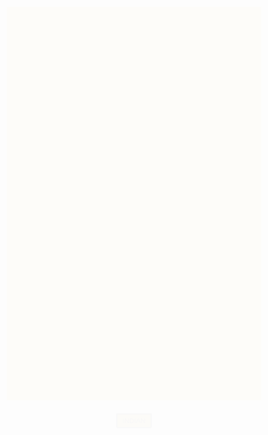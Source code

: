 <!DOCTYPE html>
<html lang="en">
<head>
    <meta charset="UTF-8">
    <meta name="viewport" content="width=device-width, initial-scale=1.0">
    <title>Restaurant Menu</title>
   <style>
    body { 
        font-family: Arial, sans-serif;
        text-align: center; 
        background-image:url(olive.jpg);
        transition: background-image 0.5s ease-in-out;
    }
    .rn{
        padding-bottom: 0%;
        background-color: rgb(236, 167, 39);
        height: 20%;
        text-align: initial;
        justify-content:space-around;
        animation: fadeIn 2s;
    }
    .menu { 
        width: 68%; 
        margin: 0px 100px 10px 100px;
        display: flex;
        flex-wrap: wrap;
        gap: 20px; 
        border: 5px solid #eedcaf; 
        padding: 10px; 
        border-radius: 5px;
        justify-content: center;
        background-image: url('wooden-table.jpg'); 
        background-size: cover; 
        background-position: center; 
        box-shadow: 0 0 10px rgba(0, 0, 0, 0.1); 
        animation: fadeIn 2s;
    }
    .menu-item { 
        display: flex;
        flex-direction: column;
        align-items: center;
        border: 3px solid rgb(87, 82, 82);
        background-color: #eedcaf; 
        padding: 10px;
        border-radius: 15px;
        justify-content: space-evenly;
        flex: 1 0 200px; 
        margin: 5px;
        text-align: center;
        box-shadow: 0 0 10px rgba(0, 0, 0, 0.1); 
        animation: fadeIn 2s;
    }
    button { 
        background: rgb(236, 167, 39); 
        color: rgb(10, 10, 10); 
        border: 2px solid black; 
        padding: 5px 10px; 
        cursor: pointer; 
        transition: background-color 0.5s ease-in-out;
    }
    button:hover {
        background-color: rgba(81, 96, 121, 0.267);
    }
    #cart { 
        height: 65%;
        justify-content: space-evenly;
        flex: 1 0 200px;
        margin: 15%;
        padding-bottom: 20px; 
        border: 1px solid whitesmoke;
        background-color: transparent; 
        color: whitesmoke;
        display: block;
        font-size: large;
        animation: fadeIn 2s;
    }
    .remove-button { 
        background: red; 
        color: white; 
        border: none; 
        padding: 5px 10px; 
        cursor: pointer; 
        transition: background-color 0.5s ease-in-out;
    }
    .remove-button:hover {
        background-color: rgb(255, 0, 0);
    }
    #indian,#chinese,#italian,#desserts{
        display: none;
    }
    h1{
        text-align: center;
        color: rgb(5, 9, 9);
        margin: 10%;
        justify-content: space-around;
        animation: fadeIn 2s;
    }
    .video {
        border: 5px solid white;
        position: relative;
        width: 100%;
        height: 300px;
        overflow: hidden;
        margin: 0 auto;
        animation: fadeIn 2s;
    }
    .video video {
        
        width: 100%;
        height: 100%;
        object-fit: cover;
    }
    .video .overlay {
        position: absolute;
        top: 0;
        left: 0;
        width: 100%;
        height: 100%;
        display: flex;
        justify-content: center;
        align-items: center;
        color: white;
        font-size: 24px;
        font-weight: bold;
        text-shadow: 2px 2px 4px rgba(0, 0, 0, 0.5);
    }
    #indian-button,#chinese-button,#italian-button,#desserts-button{
        margin: 5%;
        animation: fadeIn 2s;
    }
    @keyframes fadeIn {
        0% {
            opacity: 0;
        }
        100% {
            opacity: 1;
        }
    }
   </style>
</head>
<body>
    <div class="rn"><header>
    <h1>
    <img src="logo.png" height="50px" width="100px">Restaurant Menu</h1>
    
</header>
</div>
<button id="indian-button" onclick="showMenu('indian')">INDIAN</button>
<div class="audio">
    <audio autoplay loop>
        <source src="audio.mp3" controls>
    </audio>
</div>
<div id="indian">
    <div class="menu">
        
        <div class="menu-item">
            <img src="biryani.jpg" height="150px" width="150px" >
            <span>Biryani - $5</span>
            <button class="add-to-cart" data-item="Biryani" data-price="5">Add</button>
        </div>
        <div class="menu-item">
            <img src="chole.jpg" height="150px" width="150px">
            <span>Chole Bhature - $8</span>
            <button class="add-to-cart" data-item="Chole Bhature" data-price="8">Add</button>
        </div>
        <div class="menu-item">
            <img src="paneer.jpg" height="150px" width="150px">
            <span>Paneer Tikka - $7</span>
            <button class="add-to-cart" data-item="Paneer Tikka" data-price="7">Add</button>
        </div>
        <div class="menu-item">
            <img src="panipuri.jpg" height="150px" width="150px">
            <span>Pani puri - $7</span>
            <button class="add-to-cart" data-item="panipuri" data-price="7">Add</button>
        </div>
        <div class="menu-item">
            <img src="gulab jamun.jpg" height="150px" width="150px">
            <span>Gulab Jamun - $7</span>
            <button class="add-to-cart" data-item="gulab jamun" data-price="7">Add</button>
        </div>
        <div class="menu-item">
            <img src="kulfi.jpg" height="150px" width="150px">
            <span>kulfi - $7</span>
            <button class="add-to-cart" data-item="kulfi" data-price="7">Add</button>
        </div>



    </div>
    </div>
<button id="chinese-button" onclick="showMenu('chinese')">CHINESE</button>
<div id="chinese">
    <div class="menu">
        <div class="menu-item">
            <img src="dumpling.jpg" height="150px" width="150px">
            <span>dumpling - $5</span>
            <button class="add-to-cart" data-item="dumpling" data-price="5">Add</button>
        </div>
        <div class="menu-item">
            <img src="chowmeen.jpg" height="150px" width="150px">
            <span>chowmeen - $8</span>
            <button class="add-to-cart" data-item="chowmeen" data-price="8">Add</button>
        </div>
        <div class="menu-item">
            <img src="gobi.jpg" height="150px" width="150px">
            <span>Gobi Manchurian- $7</span>
            <button class="add-to-cart" data-item="gobi" data-price="7">Add</button>
        </div>
        <div class="menu-item">
            <img src="dumpling soup.jpg" height="150px" width="150px">
            <span>Dumpling Soup- $7</span>
            <button class="add-to-cart" data-item="soup" data-price="7">Add</button>
        </div>
    
    
    </div>
    </div>
<button id="italian-button" onclick="showMenu('italian')">ITALIAN</button>
<div id="italian">
        <div class="menu">
            <div class="menu-item">
                <img src="Pizza.jpeg" height="150px" width="150px">
                <span>Pizza - $5</span>
                <button class="add-to-cart" data-item="pizza" data-price="5">Add</button>
            </div>
            <div class="menu-item">
                <img src="pasta.jpeg" height="150px" width="150px">
                <span>Pasta - $8</span>
                <button class="add-to-cart" data-item="pasta" data-price="8">Add</button>
            </div>
            <div class="menu-item">
                <img src="mazarella.jpg" height="150px" width="150px">
                <span>Mozarella coctail- $7</span>
                <button class="add-to-cart" data-item="mozarella" data-price="7">Add</button>
            </div>
           
        
        
        </div>
        </div>
<button id="desserts-button" onclick="showMenu('desserts')">DESSERTS</button>
<div id="desserts">
    <div class="menu">
        <div class="menu-item">
            <img src="caramel.jpg" height="150px" width="150px">
            <span>caramel - $5</span>
            <button class="add-to-cart" data-item="caramel" data-price="5">Add</button>
        </div>
        <div class="menu-item">
            <img src="cookie.jpg" height="150px" width="150px">
            <span>Cookie - $8</span>
            <button class="add-to-cart" data-item="cookie" data-price="8">Add</button>
        </div>
        <div class="menu-item">
            <img src="mango.jpg" height="150px" width="150px">
            <span>Mango icecream - $7</span>
            <button class="add-to-cart" data-item="mango" data-price="7">Add</button>
        </div>
        <div class="menu-item">
            <img src="strawberry.jpg" height="150px" width="150px">
            <span>strawberry - $7</span>
            <button class="add-to-cart" data-item="strawberry" data-price="7">Add</button>
        </div>
    </div>
</div>
    
    <div id="cart">
       

        <h2>Cart</h2>
       
       
        <ul id="cart-items"></ul>
        <p>Total: $<span id="total">0</span></p>
        <button id="checkout-button">Checkout</button>
    </div>
    
    <script>
        let total = 0;
        const cartItems = document.getElementById('cart-items');
        const totalElement = document.getElementById('total');
        const checkoutButton = document.getElementById('checkout-button');
        
        document.addEventListener('DOMContentLoaded', () => {
            const addToCartButtons = document.querySelectorAll('.add-to-cart');
            addToCartButtons.forEach(button => {
                button.addEventListener('click', () => {
                    const item = button.dataset.item;
                    const price = parseInt(button.dataset.price);
                    addToCart(item, price);
                });
            });
            
            checkoutButton.addEventListener('click', () => {
                if (total > 0) {
                    alert('Thank you for your order!');
                    cartItems.innerHTML = '';
                    total = 0;
                    totalElement.textContent = total;
                } else {
                    alert('Your cart is empty!');
                }
            });
        });
        
        function addToCart(item, price) {
            const newItem = document.createElement('li');
            newItem.textContent = `${item} - $${price}`;
            const removeButton = document.createElement('button');
            removeButton.textContent = 'Remove';
            removeButton.classList.add('remove-button');
            removeButton.addEventListener('click', () => {
                removeItem(newItem, price);
            });
            newItem.appendChild(removeButton);
            cartItems.appendChild(newItem);
            
            total += price;
            totalElement.textContent = total;
        }
        
        function removeItem(item, price) {
            item.remove();
            total -= price;
            totalElement.textContent = total;
        }
        
        function showMenu(menu) {
            const indianMenu = document.getElementById('indian');
            const chineseMenu = document.getElementById('chinese');
            const italianMenu = document.getElementById('italian');
            const dessertsMenu = document.getElementById('desserts');
            
            indianMenu.style.display = 'none';
            chineseMenu.style.display = 'none';
            italianMenu.style.display = 'none';
            dessertsMenu.style.display = 'none';
            
            if (menu === 'indian') {
                indianMenu.style.display = 'block';
            } else if (menu === 'chinese') {
                chineseMenu.style.display = 'block';
            } else if (menu === 'italian') {
                italianMenu.style.display = 'block';
            } else if (menu === 'desserts') {
                dessertsMenu.style.display = 'block';
            }
        }
    </script>
    <footer>
        <div class="video">
            <video autoplay loop muted plays-inline> 
                <source src="video.mp4" type="video/mp4">
            </video>
            <div class="overlay">
                <pre>Enjoy your meal!</pre>
            </div>
        </div>
        
    </footer>
</body>
</html>
